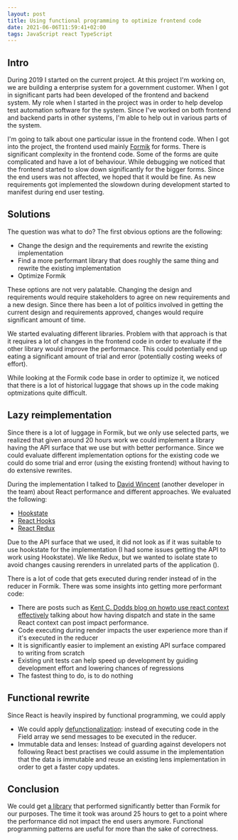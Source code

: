 ```yaml
---
layout: post
title: Using functional programming to optimize frontend code
date: 2021-06-06T11:59:41+02:00
tags: JavaScript react TypeScript
---
```


## Intro

During 2019 I started on the current project. At this project I'm working on, we are building a enterprise system for a government customer. When I got in significant parts had been developed of the frontend and backend system. My role when I started in the project was in order to help develop test automation software for the system. Since I've worked on both frontend and backend parts in other systems, I'm able to help out in various parts of the system.

I'm going to talk about one particular issue in the frontend code. When I got into the project, the frontend used mainly [Formik](https://formik.org) for forms. There is significant complexity in the frontend code. Some of the forms are quite complicated and have a lot of behaviour. While debugging we noticed that the frontend started to slow down significantly for the bigger forms. Since the end users was not affected, we hoped that it would be fine. As new requirements got implemented the slowdown during development started to manifest during end user testing.

## Solutions

The question was what to do? The first obvious options are the following:

- Change the design and the requirements and rewrite the existing implementation
- Find a more performant library that does roughly the same thing and rewrite the existing implementation
- Optimize Formik

These options are not very palatable. Changing the design and requirements would require stakeholders to agree on new requirements and a new design. Since there has been a lot of politics involved in getting the current design and requirements approved, changes would require significant amount of time.

We started evaluating different libraries. Problem with that approach is that it requires a lot of changes in the frontend code in order to evaluate if the other library would improve the performance. This could potentially end up eating a significant amount of trial and error (potentially costing weeks of effort).

While looking at the Formik code base in order to optimize it, we noticed that there is a lot of historical luggage that shows up in the code making optmizations quite difficult.

## Lazy reimplementation

Since there is a lot of luggage in Formik, but we only use selected parts, we realized that given around 20 hours work we could implement a library having the API surface that we use but with better performance. Since we could evaluate different implementation options for the existing code we could do some trial and error (using the existing frontend) without having to do extensive rewrites.

During the implementation I talked to [David Wincent](https://github.com/davidwincent) (another developer in the team) about React performance and different approaches. We evaluated the following:

- [Hookstate](https://github.com/avkonst/hookstate)
- [React Hooks](https://reactjs.org/docs/hooks-reference.html)
- [React Redux](https://redux.js.org)

Due to the API surface that we used, it did not look as if it was suitable to use hookstate for the implementation (I had some issues getting the API to work using Hookstate). We like Redux, but we wanted to isolate state to avoid changes causing rerenders in unrelated parts of the application ().

There is a lot of code that gets executed during render instead of in the reducer in Formik. There was some insights into getting more performant code:

- There are posts such as [Kent C. Dodds blog on howto use react context effectively](https://kentcdodds.com/blog/how-to-use-react-context-effectively) talking about how having dispatch and state in the same React context can post impact performance.
- Code executing during render impacts the user experience more than if it's executed in the reducer
- It is significantly easier to implement an existing API surface compared to writing from scratch
- Existing unit tests can help speed up development by guiding development effort and lowering chances of regressions
- The fastest thing to do, is to do nothing

## Functional rewrite

Since React is heavily inspired by functional programming, we could apply

- We could apply [defunctionalization](https://blog.sigplan.org/2019/12/30/defunctionalization-everybody-does-it-nobody-talks-about-it/): instead of executing code in the Field array we send messages to be executed in the reducer.
- Immutable data and lenses: Instead of guarding against developers not following React best practises we could assume in the implementation that the data is immutable and reuse an existing lens implementation in order to get a faster copy updates.

## Conclusion

We could get [a library](https://github.com/Decerno/formik-reimagined) that performed significantly better than Formik for our purposes. The time it took was around 25 hours to get to a point where the performance did not impact the end users anymore. Functional programming patterns are useful for more than the sake of correctness.
